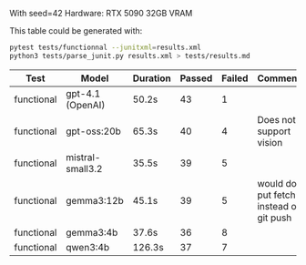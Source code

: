 With seed=42
Hardware: RTX 5090 32GB VRAM

This table could be generated with:
```bash
pytest tests/functionnal --junitxml=results.xml
python3 tests/parse_junit.py results.xml > tests/results.md
```

| Test       | Model            | Duration | Passed | Failed | Comments
|------------|------------------|----------|--------|--------|---------
| functional | gpt-4.1 (OpenAI) | 50.2s    | 43     | 1      | 
| functional | gpt-oss:20b      | 65.3s    | 40     | 4      | Does not support vision
| functional | mistral-small3.2 | 35.5s    | 39     | 5      | 
| functional | gemma3:12b       | 45.1s    | 39     | 5      | would do put fetch instead of git push 
| functional | gemma3:4b        | 37.6s    | 36     | 8      |
| functional | qwen3:4b         | 126.3s   | 37     | 7      |